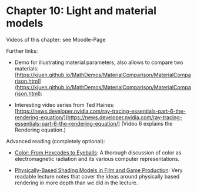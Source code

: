 # Chapter 10: Light and material models

Videos of this chapter: see Moodle-Page

Further links:

* Demo for illustrating material parameters, also allows to compare two materials: [https://kjuen.github.io/MathDemos/MaterialComparison/MaterialComparison.html](https://kjuen.github.io/MathDemos/MaterialComparison/MaterialComparison.html):

* Interesting video series from Ted Haines: [https://news.developer.nvidia.com/ray-tracing-essentials-part-6-the-rendering-equation/](https://news.developer.nvidia.com/ray-tracing-essentials-part-6-the-rendering-equation/)
  (Video 6 explains the Rendering equation.)

Advanced reading (completely optional):

 * [Color: From Hexcodes to Eyeballs](http://jamie-wong.com/post/color/): A thorough
   discussion of color as electromagnetic radiation and its various computer representations.

 * [Physically-Based Shading Models in Film and Game Production](http://renderwonk.com/publications/s2010-shading-course/hoffman/s2010_physically_based_shading_hoffman_a_notes.pdf):
   Very readable lecture notes that cover the ideas around physically based rendering in
   more depth than we did in the lecture.
